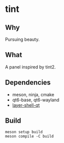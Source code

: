 # tint

## Why

Pursuing beauty.

## What

A panel inspired by tint2.

## Dependencies

- meson, ninja, cmake
- qt6-base, qt6-wayland
- [layer-shell-qt]

[layer-shell-qt]: https://invent.kde.org/plasma/layer-shell-qt

## Build

```
meson setup build
meson compile -C build
```
